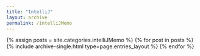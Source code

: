 ```yaml
---
title: "IntelliJ"
layout: archive
permalink: /intelliJMemo
---
```



{% assign posts = site.categories.intelliJMemo %}
{% for post in posts %} {% include archive-single.html type=page.entries_layout %} {% endfor %}
